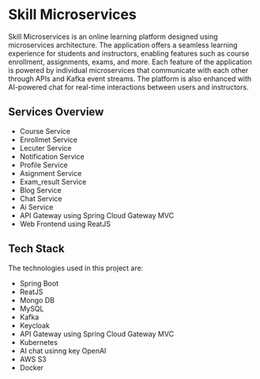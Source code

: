 # Skill Microservices
Skill Microservices is an online learning platform designed using microservices architecture. The application offers a seamless learning experience for students and instructors, enabling features such as course enrollment, assignments, exams, and more. Each feature of the application is powered by individual microservices that communicate with each other through APIs and Kafka event streams. The platform is also enhanced with AI-powered chat for real-time interactions between users and instructors.

## Services Overview
- Course Service
- Enrollmet Service 
- Lecuter Service
- Notification Service
- Profile Service
- Asignment Service
- Exam_result  Service
- Blog Service
- Chat Service
- Ai Service
- API Gateway using Spring Cloud Gateway MVC
- Web Frontend using ReatJS

## Tech Stack
The technologies used in this project are:
- Spring Boot
- ReatJS
- Mongo DB
- MySQL
- Kafka
- Keycloak
- API Gateway using Spring Cloud Gateway MVC
- Kubernetes
- AI chat usinng key OpenAI
- AWS S3
- Docker
